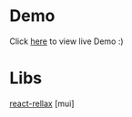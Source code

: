 # Demo

Click [here](https://gelbesgnu.github.io/scrolleranimationtest/) to view live Demo :)

# Libs

[react-rellax](https://nelo.netlify.app/writing/introducing-react-rellax/)
[mui]